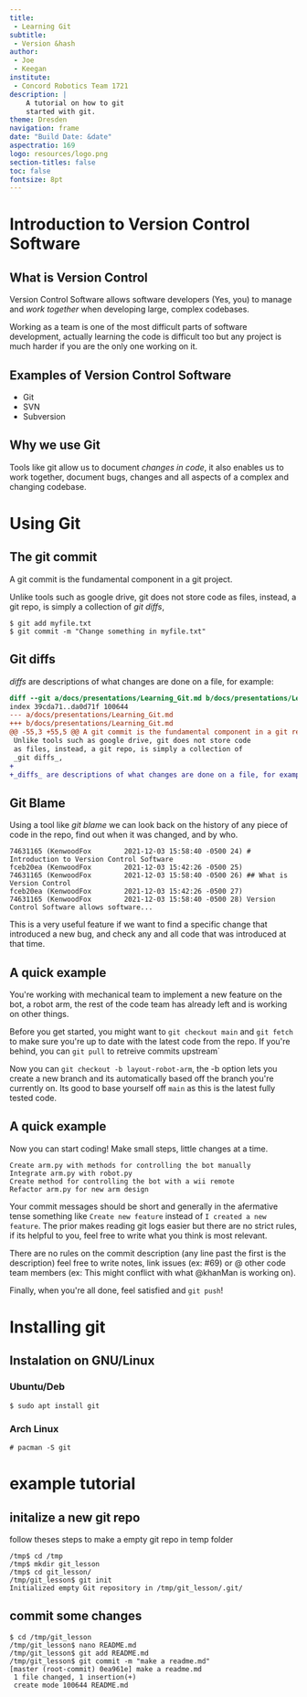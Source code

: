 ```yaml
---
title:
 - Learning Git
subtitle:
 - Version &hash
author:
 - Joe
 - Keegan
institute:
 - Concord Robotics Team 1721
description: |
    A tutorial on how to git
    started with git.
theme: Dresden
navigation: frame
date: "Build Date: &date"
aspectratio: 169
logo: resources/logo.png
section-titles: false
toc: false
fontsize: 8pt
---
```



# Introduction to Version Control Software

## What is Version Control

Version Control Software allows software developers
(Yes, you) to manage and _work together_ when developing
large, complex codebases.

Working as a team is one of the most difficult parts of
software development, actually learning the code is difficult
too but any project is much harder if you are the only one working
on it.

## Examples of Version Control Software

 - Git
 - SVN
 - Subversion

## Why we use Git

Tools like git allow us to document _changes in code_, it
also enables us to work together, document bugs, changes
and all aspects of a complex and changing codebase.


# Using Git

## The git commit

A git commit is the fundamental component in a git project.

Unlike tools such as google drive, git does not store code
as files, instead, a git repo, is simply a collection of
_git diffs_, 

```shell
$ git add myfile.txt
$ git commit -m "Change something in myfile.txt"
```

## Git diffs

_diffs_ are descriptions of what changes are done on a file, for example:

```diff
diff --git a/docs/presentations/Learning_Git.md b/docs/presentations/Learning_Git.md
index 39cda71..da0d71f 100644
--- a/docs/presentations/Learning_Git.md
+++ b/docs/presentations/Learning_Git.md
@@ -55,3 +55,5 @@ A git commit is the fundamental component in a git repo.
 Unlike tools such as google drive, git does not store code
 as files, instead, a git repo, is simply a collection of
 _git diffs_, 
+
+_diffs_ are descriptions of what changes are done on a file, for example:
```

## Git Blame

Using a tool like _git blame_ we can look back on the history
of any piece of code in the repo, find out when it was changed,
and by who.

```
74631165 (KenwoodFox        2021-12-03 15:58:40 -0500 24) # Introduction to Version Control Software
fceb20ea (KenwoodFox        2021-12-03 15:42:26 -0500 25) 
74631165 (KenwoodFox        2021-12-03 15:58:40 -0500 26) ## What is Version Control
fceb20ea (KenwoodFox        2021-12-03 15:42:26 -0500 27) 
74631165 (KenwoodFox        2021-12-03 15:58:40 -0500 28) Version Control Software allows software...
```

This is a very useful feature if we want to find a specific change that introduced a new bug, and check
any and all code that was introduced at that time.

## A quick example

You're working with mechanical team to implement a new feature on the bot, a robot arm, the rest of the code
team has already left and is working on other things.

Before you get started, you might want to `git checkout main` and `git fetch` to make sure you're
up to date with the latest code from the repo. If you're behind, you can `git pull` to retreive commits
upstream`

Now you can `git checkout -b layout-robot-arm`, the -b option lets you create a new branch and its automatically
based off the branch you're currently on. Its good to base yourself off `main` as this is the latest fully
tested code.

## A quick example

Now you can start coding! Make small steps, little changes at a time.

```
Create arm.py with methods for controlling the bot manually
Integrate arm.py with robot.py
Create method for controlling the bot with a wii remote
Refactor arm.py for new arm design
```

Your commit messages should be short and generally in the afermative tense something like `Create new feature`
instead of `I created a new feature`. The prior makes reading git logs easier but there are no strict rules,
if its helpful to you, feel free to write what you think is most relevant.

There are no rules on the commit description (any line past the first is the description) feel free to write notes,
link issues (ex: #69) or @ other code team members (ex: This might conflict with what @khanMan is working on).

Finally, when you're all done, feel satisfied and `git push`!


# Installing git

## Instalation on GNU/Linux

### Ubuntu/Deb

```shell
$ sudo apt install git
```

### Arch Linux

```shell
# pacman -S git
```


# example tutorial

## initalize a new git repo

follow theses steps to make a empty git repo in temp folder

```shell
/tmp$ cd /tmp
/tmp$ mkdir git_lesson
/tmp$ cd git_lesson/
/tmp/git_lesson$ git init
Initialized empty Git repository in /tmp/git_lesson/.git/
```

## commit some changes

```shell
$ cd /tmp/git_lesson
/tmp/git_lesson$ nano README.md
/tmp/git_lesson$ git add README.md
/tmp/git_lesson$ git commit -m "make a readme.md"
[master (root-commit) 0ea961e] make a readme.md
 1 file changed, 1 insertion(+)
 create mode 100644 README.md
```
